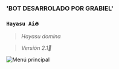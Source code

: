 ### 'BOT DESARROLADO POR GRABIEL'
### `Hayasu Ai🔥`
> *Hayasu domina*

> *Versión 2.1🔮*

![Menú principal](https://files.catbox.moe/efgc46.jpg)
